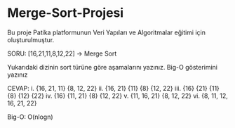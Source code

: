 # Merge-Sort-Projesi
Bu proje Patika platformunun Veri Yapıları ve Algoritmalar eğitimi için oluşturulmuştur.

SORU: [16,21,11,8,12,22] -> Merge Sort

Yukarıdaki dizinin sort türüne göre aşamalarını yazınız.
Big-O gösterimini yazınız

CEVAP:
  i. {16, 21, 11} {8, 12, 22}
  ii. {16, 21} {11} {8} {12, 22}
  iii. {16} {21} {11} {8} {12} {22}
  iv. {16} {11, 21} {8} {12, 22}
  v. {11, 16, 21} {8, 12, 22}
  vi. {8, 11, 12, 16, 21, 22}
  
  Big-O: O(nlogn)
